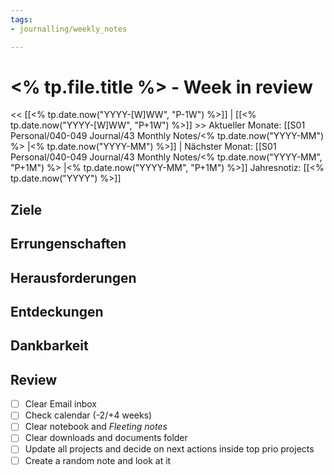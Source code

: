 ```yaml
---
tags:
- journalling/weekly_notes

---
```


# <% tp.file.title %> - Week in review
<< [[<% tp.date.now("YYYY-[W]WW", "P-1W") %>]] | [[<% tp.date.now("YYYY-[W]WW", "P+1W") %>]] >>
Aktueller Monate: [[S01 Personal/040-049 Journal/43 Monthly Notes/<% tp.date.now("YYYY-MM") %> |<% tp.date.now("YYYY-MM") %>]] | Nächster Monat: [[S01 Personal/040-049 Journal/43 Monthly Notes/<% tp.date.now("YYYY-MM", "P+1M") %> |<% tp.date.now("YYYY-MM", "P+1M") %>]]
Jahresnotiz: [[<% tp.date.now("YYYY") %>]]

## Ziele

## Errungenschaften

## Herausforderungen

## Entdeckungen

## Dankbarkeit

## Review
- [ ] Clear Email inbox
- [ ] Check calendar (-2/+4 weeks)
- [ ] Clear notebook and *Fleeting notes*
- [ ] Clear downloads and documents folder
- [ ] Update all projects and decide on next actions inside top prio projects
- [ ] Create a random note and look at it